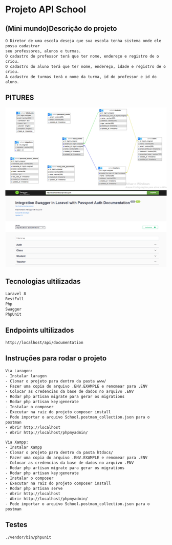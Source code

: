 # Projeto API School

## (Mini mundo)Descrição do projeto
```
O Diretor de uma escola deseja que sua escola tenha sistema onde ele possa cadastrar 
seu professores, alunos e turmas.
O cadastro do professor terá que ter nome, endereço e registro de o criou.
O cadastro do aluno terá que ter nome, endereço, idade e registro de o criou.
A cadastro de turmas terá o nome da turma, id do professor e id do aluno.
```

## PITURES

![App Screenshot](/docs/Capturar1.PNG?text=App+Screenshot+Here)
![App Screenshot](/docs/Capturar2.PNG?text=App+Screenshot+Here)

## Tecnologias ultilizadas
```
Laravel 8
RestFull
Php
Swagger
PhpUnit
```

## Endpoints ultilizados
```
http://localhost/api/documentation
```

## Instruções para rodar o projeto
```
Via Laragon:
- Instalar laragon  
- Clonar o projeto para dentro da pasta www/
- Fazer uma copia do arquivo .ENV.EXAMPLE e renomear para .ENV
- Colocar as credencias da base de dados no arquivo .ENV
- Rodar php artisan migrate para gerar os migrations
- Rodar php artisan key:generate
- Instalar o composer
- Executar na raiz do projeto composer install
- Pode importar o arquivo School.postman_collection.json para o postman
- Abrir http://localhost 
- Abrir http://localhost/phpmyadmin/
```

```
Via Xampp:
- Instalar Xampp  
- Clonar o projeto para dentro da pasta htdocs/
- Fazer uma copia do arquivo .ENV.EXAMPLE e renomear para .ENV
- Colocar as credencias da base de dados no arquivo .ENV
- Rodar php artisan migrate para gerar os migrations
- Rodar php artisan key:generate
- Instalar o composer
- Executar na raiz do projeto composer install
- Rodar php artisan serve
- Abrir http://localhost 
- Abrir http://localhost/phpmyadmin/
- Pode importar o arquivo School.postman_collection.json para o postman
```

## Testes
```
./vendor/bin/phpunit

```
